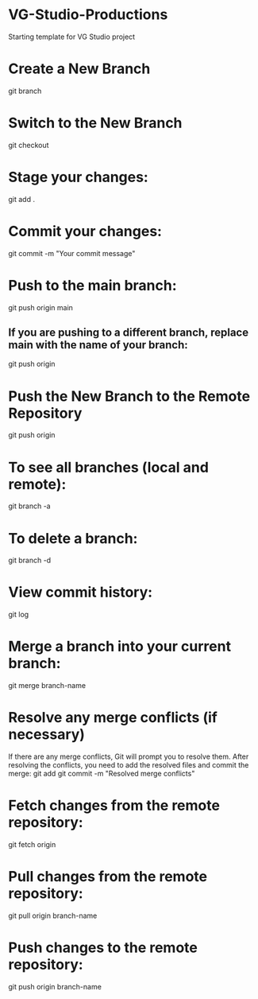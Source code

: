 # VG-Studio-Productions

Starting template for VG Studio project

# Create a New Branch
git branch <branch-name>

# Switch to the New Branch
git checkout <branch-name>

# Stage your changes:
git add .

# Commit your changes:
git commit -m "Your commit message"

# Push to the main branch:
git push origin main

## If you are pushing to a different branch, replace main with the name of your branch:
git push origin <branch-name>

# Push the New Branch to the Remote Repository
git push origin <branch-name>

# To see all branches (local and remote):
git branch -a

# To delete a branch:
git branch -d <branch-name>

# View commit history: 
git log

# Merge a branch into your current branch:
git merge branch-name

# Resolve any merge conflicts (if necessary)
If there are any merge conflicts, Git will prompt you to resolve them. After resolving the conflicts, you need to add the resolved files and commit the merge:
git add <resolved-files>
git commit -m "Resolved merge conflicts"


# Fetch changes from the remote repository:
git fetch origin

# Pull changes from the remote repository:
git pull origin branch-name

# Push changes to the remote repository:
git push origin branch-name

